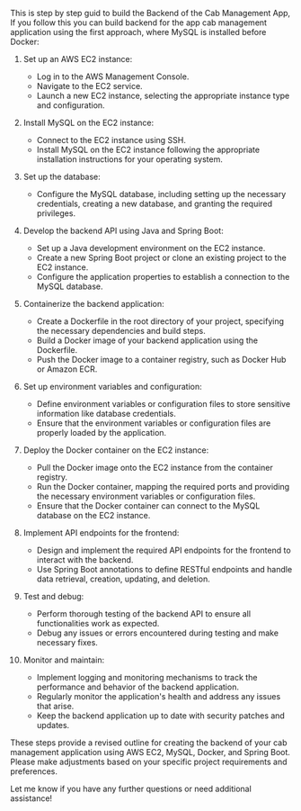 This is step by step guid to build the Backend of the Cab Management App, If you follow this you can build backend for the app
 cab management application using the first approach, where MySQL is installed before Docker:

1. Set up an AWS EC2 instance:
   - Log in to the AWS Management Console.
   - Navigate to the EC2 service.
   - Launch a new EC2 instance, selecting the appropriate instance type and configuration.

2. Install MySQL on the EC2 instance:
   - Connect to the EC2 instance using SSH.
   - Install MySQL on the EC2 instance following the appropriate installation instructions for your operating system.

3. Set up the database:
   - Configure the MySQL database, including setting up the necessary credentials, creating a new database, and granting the required privileges.

4. Develop the backend API using Java and Spring Boot:
   - Set up a Java development environment on the EC2 instance.
   - Create a new Spring Boot project or clone an existing project to the EC2 instance.
   - Configure the application properties to establish a connection to the MySQL database.

5. Containerize the backend application:
   - Create a Dockerfile in the root directory of your project, specifying the necessary dependencies and build steps.
   - Build a Docker image of your backend application using the Dockerfile.
   - Push the Docker image to a container registry, such as Docker Hub or Amazon ECR.

6. Set up environment variables and configuration:
   - Define environment variables or configuration files to store sensitive information like database credentials.
   - Ensure that the environment variables or configuration files are properly loaded by the application.

7. Deploy the Docker container on the EC2 instance:
   - Pull the Docker image onto the EC2 instance from the container registry.
   - Run the Docker container, mapping the required ports and providing the necessary environment variables or configuration files.
   - Ensure that the Docker container can connect to the MySQL database on the EC2 instance.

8. Implement API endpoints for the frontend:
   - Design and implement the required API endpoints for the frontend to interact with the backend.
   - Use Spring Boot annotations to define RESTful endpoints and handle data retrieval, creation, updating, and deletion.

9. Test and debug:
   - Perform thorough testing of the backend API to ensure all functionalities work as expected.
   - Debug any issues or errors encountered during testing and make necessary fixes.

10. Monitor and maintain:
    - Implement logging and monitoring mechanisms to track the performance and behavior of the backend application.
    - Regularly monitor the application's health and address any issues that arise.
    - Keep the backend application up to date with security patches and updates.

These steps provide a revised outline for creating the backend of your cab management application using AWS EC2, MySQL, Docker, and Spring Boot. Please make adjustments based on your specific project requirements and preferences.

Let me know if you have any further questions or need additional assistance!

